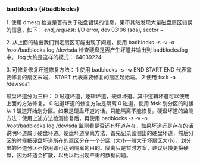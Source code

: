 ### badblocks {#badblocks}

1\.        使用 dmesg 检查是否有关于磁盘错误的信息，果不其然发现大量磁盘扇区错误的信息，如下： _end_request:_ I/O error, dev 03:06 (sda), sector ~

2\.        从上面的输出我们判定扇区可能出现了问题，使用 badblocks -s -v -o /root/badblocks.log /dev/sda 检查硬盘是否产生坏道并输出到 badblocks.log 中。 log 大约是这样的模式： 64039224

3\.        可修复修复坏道修复方法： 1 使用 badblocks -s -w END START END 代表需要修复的扇区末端， START 代表需要修复的扇区起始端。 2 使用 fsck -a /dev/sda1

磁盘坏道分为三种： 0 磁道坏道，逻辑坏道，硬盘坏道。其中逻辑坏道可以使用上面的方法修复， 0 磁道坏道的修复方法是隔离 0 磁道，使用 fdsk 划分区的时候从 1 磁道开始划分区。如果是硬盘坏道的话，只能隔离不能修复。硬盘坏道的监测方法：使用上述方法检测修复后，再使用 badblocks -s -v -o /root/badblocks.log /dev/sda 监测看是否还有坏道存在，如果坏道还是存在的话说明坏道属于硬盘坏道。硬盘坏道隔离方法，首先记录监测出的硬盘坏道，然后分区的时候把硬盘坏道所在的扇区分在一个分区（大小一般大于坏扇区大小），划分出的坏道分区不使用即可达到隔离的目的。隔离只是暂时方案，建议尽快更换硬盘，因为坏道会扩散，以免以后出现严重的数据问题。